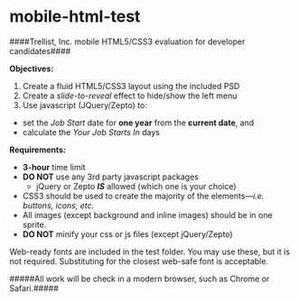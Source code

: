 mobile-html-test
================

####Trellist, Inc. mobile HTML5/CSS3 evaluation for developer candidates####

**Objectives:**

1. Create a fluid HTML5/CSS3 layout using the included PSD
2. Create a _slide-to-reveal_ effect to hide/show the left menu
3. Use javascript (JQuery/Zepto) to:
  * set the _Job Start_ date for **one year** from the **current date**, and
  * calculate the _Your Job Starts In_ days

**Requirements:**

* **3-hour** time limit
* **DO NOT** use any 3rd party javascript packages
  * jQuery or Zepto **_IS_** allowed (which one is your choice)
* CSS3 should be used to create the majority of the elements—_i.e. buttons, icons, etc._
* All images (except background and inline images) should be in one sprite.
* **DO NOT** minify your css or js files (except jQuery/Zepto)

Web-ready fonts are included in the test folder. You may use these, but it is not required. Substituting for the closest web-safe font is acceptable.

#####All work will be check in a modern browser, such as Chrome or Safari.#####
